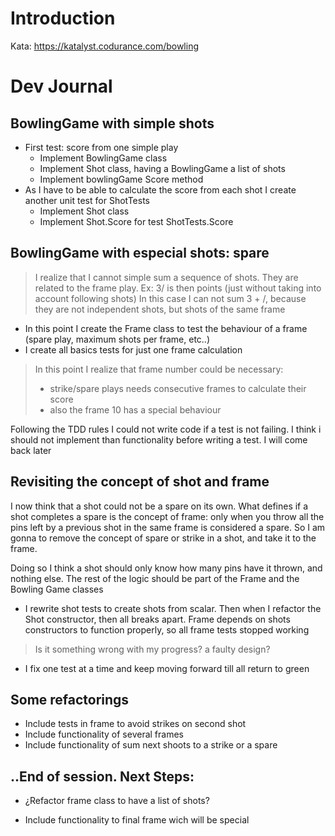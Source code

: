 ﻿# Introduction

Kata: https://katalyst.codurance.com/bowling

# Dev Journal

## BowlingGame with simple shots
- First test: score from one simple play
  - Implement BowlingGame class
  - Implement Shot class, having a BowlingGame a list of shots
  - Implement bowlingGame Score method
- As I have to be able to calculate the score from each shot I create another unit test for ShotTests
  - Implement Shot class
  - Implement Shot.Score for test ShotTests.Score

## BowlingGame with especial shots: spare

> I realize that I cannot simple sum a sequence of shots. They are related to the frame play. 
> Ex: 3/ is then points (just without taking into account following shots)
> In this case I can not sum 3 + /, because they are not independent shots, but shots of the same frame

- In this point I create the Frame class to test the behaviour of a frame (spare play, maximum shots per frame, etc..)
- I create all basics tests for just one frame calculation

>In this point I realize that frame number could be necessary:
> 
  > - strike/spare plays needs consecutive frames to calculate their score
  > - also the frame 10 has a special behaviour

Following the TDD rules I could not write code if a test is not failing. I think i should not implement than functionality before writing a test. I will come back later

## Revisiting the concept of shot and frame

I now think that a shot could not be a spare on its own. What defines if a shot completes a spare is the concept of frame: only when you throw all the pins left by a previous shot in the same frame is considered a spare. So I am gonna to remove the concept of spare or strike in a shot, and take it to the frame. 

Doing so I think a shot should only know how many pins have it thrown, and nothing else. The rest of the logic should be part of the Frame and the Bowling Game classes

- I rewrite shot tests to create shots from scalar. Then when I refactor the Shot constructor, then all breaks apart. Frame depends on shots constructors to function properly, so all frame tests stopped working

> Is it something wrong with my progress? a faulty design? 

- I fix one test at a time and keep moving forward till all return to green

## Some refactorings
- Include tests in frame to avoid strikes on second shot
- Include functionality of several frames
- Include functionality of sum next shoots to a strike or a spare

## ..End of session. Next Steps:

- ¿Refactor frame class to have a list of shots?

- Include functionality to final frame wich will be special